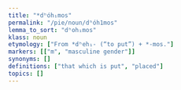 ```yaml
---
title: "*dʰóh₁mos"
permalink: "/pie/noun/dʰóh1mos"
lemma_to_sort: "dʰoh₁mos"
klass: noun
etymology: ["From *dʰeh₁- (“to put”) +‎ *-mos."]
markers: [["m", "masculine gender"]]
synonyms: []
definitions: ["that which is put", "placed"]
topics: []
---
```

